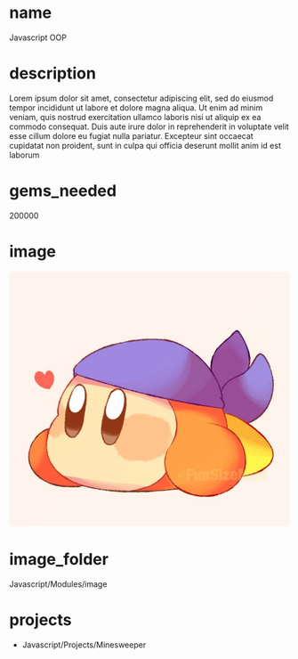 # name
Javascript OOP

# description 
Lorem ipsum dolor sit amet, consectetur adipiscing elit, sed do eiusmod tempor incididunt ut labore et dolore magna aliqua. Ut enim ad minim veniam, quis nostrud exercitation ullamco laboris nisi ut aliquip ex ea commodo consequat. Duis  aute irure dolor in reprehenderit in voluptate velit esse cillum dolore eu fugiat nulla pariatur. Excepteur sint occaecat cupidatat non proident, sunt in culpa qui officia deserunt mollit anim id est laborum         
    
# gems_needed
200000

# image
<img src="images/bandanna.jpg">

# image_folder
Javascript/Modules/image

# projects
* Javascript/Projects/Minesweeper